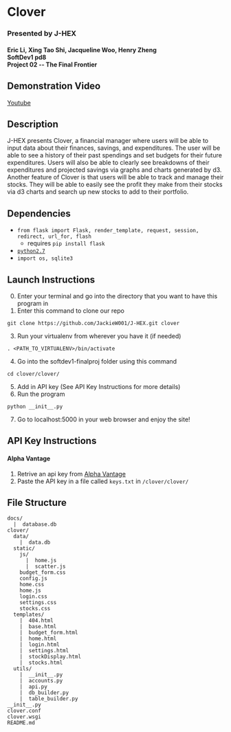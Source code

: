 # Clover
### Presented by J-HEX
#### Eric Li, Xing Tao Shi, Jacqueline Woo, Henry Zheng<br>SoftDev1 pd8<br>Project 02 -- The Final Frontier


## Demonstration Video
[Youtube](https://youtu.be/isq-uBGUVt4)

## Description
J-HEX presents Clover, a financial manager where users will be able to input data about their finances, savings, and expenditures. The user will be able to see a history of their past spendings and set budgets for their future expenditures. Users will also be able to clearly see breakdowns of their expenditures and projected savings via graphs and charts generated by d3. Another feature of Clover is that users will be able to track and manage their stocks. They will be able to easily see the profit they make from their stocks via d3 charts and search up new stocks to add to their portfolio.

## Dependencies
* `from flask import Flask, render_template, request, session, redirect, url_for, flash`
  * requires `pip install flask`
* [`python2.7`](https://www.python.org/download/releases/2.7/)
* `import os, sqlite3`

## Launch Instructions
0. Enter your terminal and go into the directory that you want to have this program in
2. Enter this command to clone our repo
```
git clone https://github.com/JackieW001/J-HEX.git clover
```
3. Run your virtualenv from wherever you have it (if needed)
```
. <PATH_TO_VIRTUALENV>/bin/activate
```
4. Go into the softdev1-finalproj folder using this command
```
cd clover/clover/
```
5. Add in API key (See API Key Instructions for more details)
6. Run the program
```
python __init__.py
```
7. Go to localhost:5000 in your web browser and enjoy the site!


## API Key Instructions

#### Alpha Vantage
1. Retrive an api key from [Alpha Vantage](https://www.alphavantage.co/documentation/)
2. Paste the API key in a file called ```keys.txt``` in ```/clover/clover/```

## File Structure
```
docs/
  |  database.db
clover/
  data/
    |  data.db
  static/
    js/
      |  home.js
      |  scatter.js
    budget_form.css
    config.js
    home.css
    home.js
    login.css
    settings.css
    stocks.css
  templates/
    |  404.html
    |  base.html
    |  budget_form.html
    |  home.html
    |  login.html
    |  settings.html
    |  stockDisplay.html
    |  stocks.html
  utils/
    |  __init__.py
    |  accounts.py
    |  api.py
    |  db_builder.py
    |  table_builder.py
__init__.py
clover.conf
clover.wsgi
README.md
```
